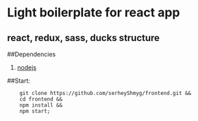 # Light boilerplate for react app
## react, redux, sass, ducks structure

##Dependencies
1. [nodejs](http://nodejs.org/)

##Start:
```shell
    git clone https://github.com/serheyShmyg/frontend.git &&
    cd frontend &&
    npm install &&
    npm start;
```